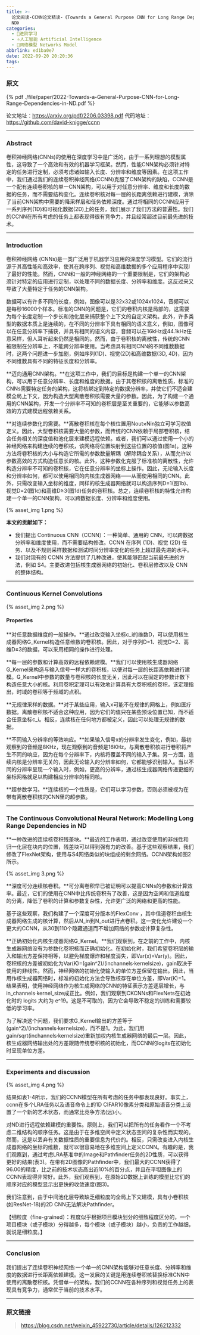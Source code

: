 ```yaml
---
title: >-
  论文阅读-CCNN论文精读-《Towards a General Purpose CNN for Long Range Dependencies in
  ND》
categories:
  - 🌙进阶学习
  - ⭐人工智能 Artificial Intelligence
  - 💫网络模型 Networks Model
abbrlink: ed1ba0e7
date: 2022-09-20 20:20:36
tags:
---
```


### 原文

{% pdf ./file/paper/2022-Towards-a-General-Purpose-CNN-for-Long-Range-Dependencies-in-ND.pdf %}

论文地址：<https://arxiv.org/pdf/2206.03398.pdf>
代码地址：<https://github.com/david-knigge/ccnn>

<!--more-->

***

### Abstract

卷积神经网络(CNNs)的使用在深度学习中是广泛的，由于一系列理想的模型属性，这导致了一个高效和有效的机器学习框架。然而，性能CNN架构必须针对特定的任务进行定制，必须考虑诸如输入长度、分辨率和维度等因素。在这项工作中，我们通过我们的连续卷积神经网络(CCNN)克服了CNN架构的缺陷，CCNN是一个配有连续卷积核的单一CNN架构，可以用于对任意分辨率、维度和长度的数据的任务，而不需要结构变化。连续卷积核对每一层的长距离依赖进行建模，消除了当前CNN架构中需要的降采样层和任务依赖深度。通过将相同的CCNN应用于一系列序列(1D)和可视化数据(2D)上的任务，我们展示了我们方法的普遍性。我们的CCNN在所有考虑的任务上都表现得很有竞争力，并且经常超过目前最先进的技术。

***

### Introduction

卷积神经网络 (CNNs)是一类广泛用于机器学习应用的深度学习模型。它们的流行源于其高性能和高效率，使其在跨序列、视觉和高维数据的多个应用程序中实现l了最好的性能。然而，CNN和一般的神经网络的一个重要限制是，它们的架构必须针对特定的应用进行定制，以处理不同的数据长度、分辨率和维度。这反过来又导致了大量特定于任务的CNN架构。

数据可以有许多不同的长度，例如，图像可以是32x32或1024x1024，音频可以是每秒16000个样本。标准的CNN的问题是，它们的卷积内核是局部的，这需要为每个长度定制一个步长和池化层来捕获整个上下文的自定义架构。此外，许多类型的数据本质上是连续的，在不同的分辨率下具有相同的语义意义，例如，图像可以在任意分辨率下捕获，并具有相同的语义内容，音频可以在16kHz或44.1kHz任意采样，但人耳听起来仍然是相同的。然而，由于卷积核的离散性，传统的CNN被限制在分辨率上，不能跨分辨率使用。当考虑具有相同CNN的不同维数数据时，这两个问题进一步加剧，例如序列(1D)、视觉(2D)和高维数据(3D, 4D)，因为不同维数具有不同的特征长度和分辨率。

**迈向通用CNN架构。**在这项工作中，我们的目标是构建一个单一的CNN架构，可以用于任意分辨率、长度和维度的数据。由于其卷积核的离散性质，标准的CNNs需要特定任务的架构，这将核绑定到特定的数据分辨率，并使它们不适合建模全局上下文，因为构造大型离散卷积核需要大量的参数。因此，为了构建一个通用的CNN架构，开发一个分辨率不可知的卷积层是至关重要的，它能够以参数高效的方式建模远程依赖关系。

**对连续参数化的需要。**离散卷积核在每个核位置用Nout×Nin独立可学习权值定义。因此，大型卷积核需要大量的参数，而传统的CNN依赖于局部卷积核，结合任务相关的深度值和池化层来建模远程依赖。或者，我们可以通过使用一个小的神经网络来构建连续的卷积核，该网络将位置映射到这些位置的核值(图1a)。这种方法将卷积核的大小与构造它所需的参数数量解耦（解除耦合关系），从而允许以参数高效的方式构造任意长的核。此外，这种参数化克服了标准核的离散性，允许构造分辨率不可知的卷积核，它在任意分辨率的坐标上操作。因此，无论输入长度和分辨率如何，都可以使用相同的内核生成器网络——从而使用相同的CNN。此外，只需改变输入坐标的维度，同样的核生成器网络就可以构造序列D=1(图1b)、视觉D=2(图1c)和高维D≥3(图1d)任务的卷积核。总之，连续卷积核的特性允许构建一个单一的CNN架构，可以跨数据长度、分辨率和维度使用。

{% asset_img 1.png %}

**本文的贡献如下：**

- 我们提出 Continuous CNN（CCNN）：一种简单、通用的 CNN，可以跨数据分辨率和维度使用，而不需要结构修改。CCNN 在序列 (1D)、视觉 (2D) 任务、以及不规则采样数据和测试时间分辨率变化的任务上超过最先进的水平。
- 我们对现有的 CCNN 方法提供了几种改进，使其能够匹配当前最先进的方法，例如 S4。主要改进包括核生成器网络的初始化、卷积层修改以及 CNN 的整体结构。

***

### Continuous Kernel Convolutions

{% asset_img 2.png %}

#### Properties

**对任意数据维度的一般操作。**通过改变输入坐标c_i的维数D，可以使用核生成器网络G_Kernel构造任意维数的卷积核。因此，对于序列D=1、视觉D=2、高维D≥3的数据，可以采用相同的操作进行处理。

**每一层的参数和计算高效的远程依赖建模。**我们可以使用核生成器网络G_Kernel来构造与输入信号一样大的卷积核，以便对每一层的长距离依赖进行建模。G_Kernel中参数的数量与卷积核的长度无关，因此可以在固定的参数计数下构造任意大小的核。利用卷积定理可以有效地计算具有大卷积核的卷积，该定理指出，时域的卷积等于频域的点积。

**无规律采样的数据。**对于某些应用，输入x可能不在规律的网格上，例如医疗数据。离散卷积核不适合这种应用，因为它们的值只在某些预设位置已知，而不适合任意坐标c_i。相反，连续核在任何地方都被定义，因此可以处理无规律的数据。

**不同输入分辨率的等效响应。**如果输入信号x的分辨率发生变化，例如，最初观察到的音频是8KHz，现在观察到的音频是16KHz，与离散卷积核进行卷积将产生不同的响应，因为在每个分辨率下，内核将覆盖不同的输入子集。另一方面，连续内核是分辨率无关的，因此无论输入的分辨率如何，它都能够识别输入。当以不同的分辨率呈现一个输入时，例如，更高的分辨率，通过核生成器网络传递更细的坐标网格就足以构建相应分辨率的相同核。

**超参数学习。**连续核的一个性质是，它们可以学习参数，否则必须被视为在带有离散卷积核的CNN里的超参数。

***

### The Continuous Convolutional Neural Network: Modelling Long Range Dependencies in ND

**一种改进的连续核卷积残差块。**最近的工作表明，通过改变使用的非线性和归一化层在块内的位置，残差块可以得到强有力的改善。基于这些观察结果，我们修改了FlexNet架构，使用与S4网络类似的块组成的剩余网络。CCNN架构如图2所示。

{% asset_img 3.png %}

**深度可分连续核卷积。**可分离卷积早已被证明可以提高CNNs的参数和计算效率。最近，它们的使用在CNN中比传统卷积有了改善，这是因为空间和信道维度的分离，降低了卷积的计算和参数复杂性，允许更广泛的网络和更高的性能。

基于这些观察，我们构建了一个深度可分版本的FlexConv ，其中信道卷积由核生成器网络生成的核计算，然后从N_in到N_out进行点卷积。这一变化允许建设一个更大的CCNN，从30到110个隐藏通道而不增加网络的参数或计算复杂性。

**正确初始化内核生成器网络G_Kernel。**我们观察到，在之前的工作中，内核生成器网络没有为参数化卷积核而正确初始化。在初始化时，我们希望卷积层的输入和输出方差保持相等，以避免梯度爆炸和梯度消失，即Var(x)=Var(y)。因此，卷积核的方差被初始化为Var(K)=(gain^2)/(inchannels·kernelsize)，gain取决于使用的非线性。然而，神经网络的初始化使输入的单位方差保留在输出。因此，当用作核生成器网络时，标准的初始化方法会导致核存在单位方差，即Var(K)=1。结果表明，使用神经网络作为核生成网络的CNN的特征表示方差逐层增长，与in_channels·kernel_size成正比。例如，我们观察到CKCNNs和FlexNets在初始化时的 logits 大约为 e^19。这是不可取的，因为它会导致不稳定的训练和需要较低的学习率。

为了解决这个问题，我们要求G_Kernel输出的方差等于(gain^2)/(inchannels·kernelsize)，而不是1。为此，我们用gain/sqrt(inchannels·kernelsize)重新加权内核生成器网络的最后一层。因此，核生成器网络输出处的方差跟随传统卷积核的初始化，而CCNN的logits在初始化时呈现单位方差。

***

### Experiments and discussion

{% asset_img 4.png %}

结果如表1-4所示，我们的CCNN模型在所有考虑的任务中都表现良好。事实上，ccnn在多个LRA任务以及语音命令上的1D CIFAR10像素分类和原始语音分类上设置了一个新的艺术状态，而通常比竞争方法(远)小。

对ND进行远程依赖建模的重要性。原则上，我们可以把所有的任务看作一个不考虑二维结构的顺序任务。这是由于在多维空间中定义状态空间的复杂性而实现的。然而，这是以丢弃有关数据性质的重要信息为代价的。相反，只需改变进入内核生成器网络的坐标的维数，就可以很容易地在多维空间上定义CCNN。有趣的是，我们观察到，通过考虑LRA基准中的Image和Pathfinder任务的2D性质，可以获得更好的结果(表3)。在带有2D图像的Pathfinder中，我们最大的CCNN获得了96.00的精度，比之前的技术状态高出近10%的百分点，并且在平坦图像上的CCNN表现得非常好。此外，我们观察到，在原始2D数据上训练的模型比它们的顺序对应的模型显示出更快的收敛速度(图3)。

我们注意到，由于中间池化层导致缺乏细粒度的全局上下文建模，具有小卷积核(如ResNet-18)的2D CNN无法解决Pathfinder。

【细粒度（fine-grained）：粒度似乎根据项目模块划分的细致程度区分的，一个项目模块（或子模块）分得越多，每个模块（或子模块）越小，负责的工作越细，就说是细粒度。】

***

### Conclusion

我们提出了连续卷积神经网络:一个单一的CNN架构能够对任意长度、分辨率和维度的数据进行长距离依赖建模。这一发展的关键是用连续卷积核替换标准CNN中使用的离散卷积核。凭借单一的架构，我们的CCNN在各种序列和视觉任务上的表现具有竞争力，通常优于当前的技术水平。

***

### 原文链接

> <https://blog.csdn.net/weixin_45922730/article/details/126212332>
